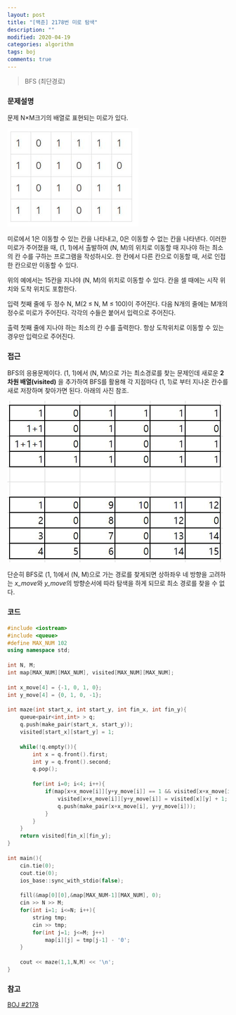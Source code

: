 ```yaml
---
layout: post
title: "[백준] 2178번 미로 탐색"
description: ""
modified: 2020-04-19
categories: algorithm
tags: boj
comments: true
---
```


> BFS (최단경로)

### 문제설명

문제
N×M크기의 배열로 표현되는 미로가 있다.

![/assets/img/2178.JPG](/assets/img/2178.JPG)

미로에서 1은 이동할 수 있는 칸을 나타내고, 0은 이동할 수 없는 칸을 나타낸다. 이러한 미로가 주어졌을 때, (1, 1)에서 출발하여 (N, M)의 위치로 이동할 때 지나야 하는 최소의 칸 수를 구하는 프로그램을 작성하시오. 한 칸에서 다른 칸으로 이동할 때, 서로 인접한 칸으로만 이동할 수 있다.

위의 예에서는 15칸을 지나야 (N, M)의 위치로 이동할 수 있다. 칸을 셀 때에는 시작 위치와 도착 위치도 포함한다.

입력
첫째 줄에 두 정수 N, M(2 ≤ N, M ≤ 100)이 주어진다. 다음 N개의 줄에는 M개의 정수로 미로가 주어진다. 각각의 수들은 붙어서 입력으로 주어진다.

출력
첫째 줄에 지나야 하는 최소의 칸 수를 출력한다. 항상 도착위치로 이동할 수 있는 경우만 입력으로 주어진다.

### 접근
BFS의 응용문제이다. (1, 1)에서 (N, M)으로 가는 최소경로를 찾는 문제인데 새로운 **2차원 배열(visited)** 을 추가하여 BFS를 활용해 각 지점마다 (1, 1)로 부터 지나온 칸수를 새로 저장하며 찾아가면 된다. 아래의 사진 참조.

![/assets/img/2178_2.JPG](/assets/img/2178_2.JPG)

단순히 BFS로 (1, 1)에서 (N, M)으로 가는 경로를 찾게되면 상하좌우 네 방향을 고려하는 *x_move*와 *y_move*의 방향순서에 따라 탐색을 하게 되므로 최소 경로를 찾을 수 없다.


### 코드
```cpp
#include <iostream>
#include <queue>
#define MAX_NUM 102
using namespace std;

int N, M;
int map[MAX_NUM][MAX_NUM], visited[MAX_NUM][MAX_NUM];

int x_move[4] = {-1, 0, 1, 0};
int y_move[4] = {0, 1, 0, -1};

int maze(int start_x, int start_y, int fin_x, int fin_y){
	queue<pair<int,int> > q;
	q.push(make_pair(start_x, start_y));
	visited[start_x][start_y] = 1;
	
	while(!q.empty()){
		int x = q.front().first;
		int y = q.front().second;
		q.pop();
		
		for(int i=0; i<4; i++){
			if(map[x+x_move[i]][y+y_move[i]] == 1 && visited[x+x_move[i]][y+y_move[i]] == 0){
				visited[x+x_move[i]][y+y_move[i]] = visited[x][y] + 1;
				q.push(make_pair(x+x_move[i], y+y_move[i]));
			}
		}
	}
	return visited[fin_x][fin_y];
}

int main(){
	cin.tie(0);
	cout.tie(0);
	ios_base::sync_with_stdio(false);
	
	fill(&map[0][0],&map[MAX_NUM-1][MAX_NUM], 0);
	cin >> N >> M;
	for(int i=1; i<=N; i++){
		string tmp;
		cin >> tmp;
		for(int j=1; j<=M; j++)
			map[i][j] = tmp[j-1] - '0';
	}
	
	cout << maze(1,1,N,M) << '\n';
}
```

### 참고
[BOJ #2178](https://www.acmicpc.net/problem/2178)  

